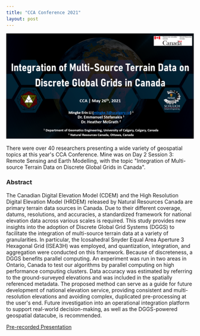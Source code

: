 ```yaml
---
title: "CCA Conference 2021"
layout: post
---
```


![PPT](/assets/img/20210527/ppt.png)

There were over 40 researchers presenting a wide variety of geospatial topics at this year's CCA Conference. Mine was on Day 2 Session 3: Remote Sensing and Earth Modelling, with the topic "Integration of Multi-source Terrain Data on Discrete Global Grids in Canada". 

### Abstract

The Canadian Digital Elevation Model (CDEM) and the High Resolution Digital Elevation Model (HRDEM) released by Natural Resources Canada are primary terrain data sources in Canada. Due to their different coverage, datums, resolutions, and accuracies, a standardized framework for national elevation data across various scales is required. This study provides new insights into the adoption of Discrete Global Grid Systems (DGGS) to facilitate the integration of multi-source terrain data at a variety of granularities. In particular, the Icosahedral Snyder Equal Area Aperture 3 Hexagonal Grid (ISEA3H) was employed, and quantization, integration, and aggregation were conducted on this framework. Because of discreteness, a DGGS benefits parallel computing. An experiment was run in two areas in Ontario, Canada to test our algorithms by parallel computing on high performance computing clusters. Data accuracy was estimated by referring to the ground-surveyed elevations and was included in the spatially referenced metadata. The proposed method can serve as a guide for future development of national elevation service, providing consistent and multi-resolution elevations and avoiding complex, duplicated pre-processing at the user's end. Future investigation into an operational integration platform to support real-world decision-making, as well as the DGGS-powered geospatial datacube, is recommended.

[Pre-recorded Presentation](https://drive.google.com/file/d/1I0YnzykCr2wq41E5z4sy4xFBjiChINmA/view?usp=sharing)
